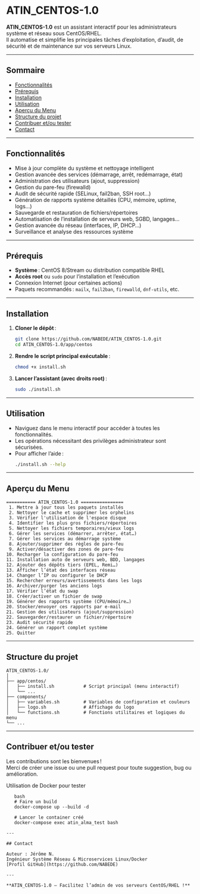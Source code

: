# ATIN_CENTOS-1.0

**ATIN_CENTOS-1.0** est un assistant interactif pour les administrateurs système et réseau sous CentOS/RHEL.  
Il automatise et simplifie les principales tâches d’exploitation, d’audit, de sécurité et de maintenance sur vos serveurs Linux.

---

## Sommaire

- [Fonctionnalités](#fonctionnalités)
- [Prérequis](#prérequis)
- [Installation](#installation)
- [Utilisation](#utilisation)
- [Aperçu du Menu](#aperçu-du-menu)
- [Structure du projet](#structure-du-projet)
- [Contribuer et/ou tester](#contribuer)
- [Contact](#contact)

---

## Fonctionnalités

- Mise à jour complète du système et nettoyage intelligent
- Gestion avancée des services (démarrage, arrêt, redémarrage, état)
- Administration des utilisateurs (ajout, suppression)
- Gestion du pare-feu (firewalld)
- Audit de sécurité rapide (SELinux, fail2ban, SSH root…)
- Génération de rapports système détaillés (CPU, mémoire, uptime, logs…)
- Sauvegarde et restauration de fichiers/répertoires
- Automatisation de l’installation de serveurs web, SGBD, langages…
- Gestion avancée du réseau (interfaces, IP, DHCP…)
- Surveillance et analyse des ressources système

---

## Prérequis

- **Système** : CentOS 8/Stream ou distribution compatible RHEL
- **Accès root** ou `sudo` pour l’installation et l’exécution
- Connexion Internet (pour certaines actions)
- Paquets recommandés : `mailx`, `fail2ban`, `firewalld`, `dnf-utils`, etc.

---

## Installation

1. **Cloner le dépôt** :
   ```bash
   git clone https://github.com/NABEDE/ATIN_CENTOS-1.0.git
   cd ATIN_CENTOS-1.0/app/centos
   ```

2. **Rendre le script principal exécutable** :
   ```bash
   chmod +x install.sh
   ```

3. **Lancer l’assistant (avec droits root)** :
   ```bash
   sudo ./install.sh
   ```

---

## Utilisation

- Naviguez dans le menu interactif pour accéder à toutes les fonctionnalités.
- Les opérations nécessitant des privilèges administrateur sont sécurisées.
- Pour afficher l’aide :
  ```bash
  ./install.sh --help
  ```

---

## Aperçu du Menu

```text
=========== ATIN_CENTOS-1.0 ================
 1. Mettre à jour tous les paquets installés
 2. Nettoyer le cache et supprimer les orphelins
 3. Vérifier l'utilisation de l'espace disque
 4. Identifier les plus gros fichiers/répertoires
 5. Nettoyer les fichiers temporaires/vieux logs
 6. Gérer les services (démarrer, arrêter, état…)
 7. Gérer les services au démarrage système
 8. Ajouter/supprimer des règles de pare-feu
 9. Activer/désactiver des zones de pare-feu
10. Recharger la configuration du pare-feu
11. Installation auto de serveurs web, BDD, langages
12. Ajouter des dépôts tiers (EPEL, Remi…)
13. Afficher l’état des interfaces réseau
14. Changer l’IP ou configurer le DHCP
15. Rechercher erreurs/avertissements dans les logs
16. Archiver/purger les anciens logs
17. Vérifier l’état du swap
18. Créer/activer un fichier de swap
19. Générer des rapports système (CPU/mémoire…)
20. Stocker/envoyer ces rapports par e-mail
21. Gestion des utilisateurs (ajout/suppression)
22. Sauvegarder/restaurer un fichier/répertoire
23. Audit sécurité rapide
24. Générer un rapport complet système
25. Quitter
```

---

## Structure du projet

```
ATIN_CENTOS-1.0/
│
├── app/centos/
│   ├── install.sh           # Script principal (menu interactif)
│   └── ...
├── components/
│   ├── variables.sh         # Variables de configuration et couleurs
│   ├── logo.sh              # Affichage du logo
│   └── functions.sh         # Fonctions utilitaires et logiques du menu
└── ...
```

---

## Contribuer et/ou tester

Les contributions sont les bienvenues !  
Merci de créer une issue ou une pull request pour toute suggestion, bug ou amélioration.

Utilisation de Docker pour tester

```
   bash
   # Faire un build
   docker-compose up --build -d

   # Lancer le container créé
   docker-compose exec atin_alma_test bash

---

## Contact

Auteur : Jérôme N.  
Ingénieur Système Réseau & Microservices Linux/Docker  
[Profil GitHub](https://github.com/NABEDE)

---

**ATIN_CENTOS-1.0 — Facilitez l’admin de vos serveurs CentOS/RHEL !**
